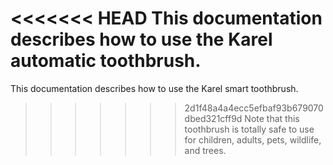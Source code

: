 <<<<<<< HEAD
This documentation describes how to use the Karel automatic toothbrush.
=======
This documentation describes how to use the Karel smart toothbrush.
>>>>>>> 2d1f48a4a4ecc5efbaf93b679070dbed321cff9d
Note that this toothbrush is totally safe to use for children, 
adults, pets, wildlife, and trees.
